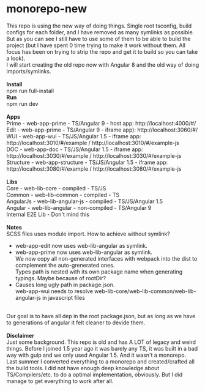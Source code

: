 # monorepo-new
This repo is using the new way of doing things. Single root tsconfig, build configs for each folder, and I have removed as many symlinks as possible. But as you can see I still have to use some of them to be able to build the project (but I have spent 0 time trying to make it work without them. All focus has been on trying to strip the repo and get it to build so you can take a look).<br/>
I will start creating the old repo now with Angular 8 and the old way of doing imports/symlinks.<br/><br/>
<b>Install</b><br/>
npm run full-install<br/>
<b>Run</b><br/>
npm run dev<br/>
<br/>
<b>Apps</b><br/>
Prime - web-app-prime - TS/Angular 9 - host app: http://localhost:4000/#/<br/>
Edit - web-app-prime - TS/Angular 9 - iframe app): http://localhost:3060/#/<br/>
WUI - web-app-wui - TS/JS/Angular 1.5 - iframe app: http://localhost:3010/#/example / http://localhost:3010/#/example-js<br/>
DOC - web-app-doc - TS/JS/Angular 1.5 - iframe app: http://localhost:3030/#/example / http://localhost:3030/#/example-js<br/>
Structure - web-app-structure - TS/JS/Angular 1.5 - iframe app: http://localhost:3080/#/example / http://localhost:3080/#/example-js<br/><br/>
<b>Libs</b><br/>
Core - web-lib-core - compiled - TS/JS<br/>
Common - web-lib-common - compiled - TS<br/>
AngularJs - web-lib-angular-js - compiled - TS/JS/Angular 1.5<br/>
Angular - web-lib-angular - non-compiled - TS/Angular 9<br/>
Internal E2E Lib - Don't mind this<br/>
<br/>
<b>Notes</b><br/>
SCSS files uses module import. How to achieve without symlink?<br/>
  - web-app-edit now uses web-lib-angular as symlink.<br/>
  - web-app-prime now uses web-lib-angular as symlink.<br/>
We now copy all non-generated interfaces with webpack into the dist to complement the auto-grenerated ones.<br/>
Types path is nested with its own package name when generating typings. Maybe because of rootDir?<br/>
  - Causes long ugly path in package.json.<br/>
web-app-wui needs to resolve web-lib-core/web-lib-common/web-lib-angular-js in javascript files<br/>
<br/>
Our goal is to have all dep in the root package.json, but as long as we have to generations of angular it felt cleaner to devide them.<br/>
<br/>
<b>Disclaimer</b><br/>
Just some background. This repo is old and has A LOT of legacy and weird things. Before I joined 1.5 year ago it was barely any TS, it was built in a bad way with gulp and we only used Angular 1.5. And it wasn't a monorepo.<br/>
Last summer I converted everything to a monorepo and created/crafted all the build tools. I did not have enough deep knowledge about TS/Compilers/etc. to do a optimal implementation, obviously. But I did manage to get everything to work after all.<br/>
<br/>


